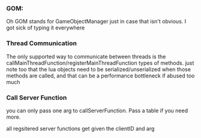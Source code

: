 ### GOM:
Oh GOM stands for GameObjectManager just in case that isn't obvious. I got sick of typing it everywhere


### Thread Communication
The only supported way to communicate between threads is the callMainThreadFunction/registerMainThreadFunction types of methods. just note too that the lua objects need to be serialized/unserialized when those methods are called, and that can be a performance bottleneck if abused too much

### Call Server Function
you can only pass one arg to callServerFunction. Pass a table if you need more.

all regsitered server functions get given the clientID and arg

